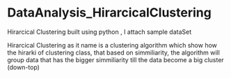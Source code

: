 DataAnalysis_HirarcicalClustering
=================================

Hirarcical Clustering built using python , I attach sample dataSet

Hirarcical Clustering as it name is a clustering algorithm which show how the hirarki of clustering class, that based on simmiliarity,
the algorithm will group data that has the bigger simmiliarity till the data become a big cluster (down-top)


